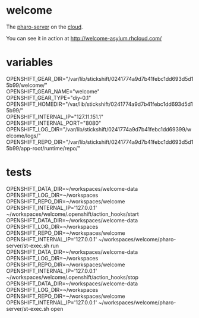 welcome
=======

The [pharo-server](http://stfx.eu/pharo-server/) on the [cloud](https://openshift.redhat.com/app/).

You can see it in action at http://welcome-asylum.rhcloud.com/

variables
=========

OPENSHIFT_GEAR_DIR="/var/lib/stickshift/0241774a9d7b41febc1dd693d5d15b99/welcome/"<br>
OPENSHIFT_GEAR_NAME="welcome"<br>
OPENSHIFT_GEAR_TYPE="diy-0.1"<br>
OPENSHIFT_HOMEDIR="/var/lib/stickshift/0241774a9d7b41febc1dd693d5d15b99/"<br>
OPENSHIFT_INTERNAL_IP="127.11.151.1"<br>
OPENSHIFT_INTERNAL_PORT="8080"<br>
OPENSHIFT_LOG_DIR="/var/lib/stickshift/0241774a9d7b41febc1dd69399/welcome/logs/"<br>
OPENSHIFT_REPO_DIR="/var/lib/stickshift/0241774a9d7b41febc1dd693d5d15b99/app-root/runtime/repo/"<br>

tests
=====


OPENSHIFT_DATA_DIR=~/workspaces/welcome-data OPENSHIFT_LOG_DIR=~/workspaces OPENSHIFT_REPO_DIR=~/workspaces/welcome OPENSHIFT_INTERNAL_IP='127.0.0.1' ~/workspaces/welcome/.openshift/action_hooks/start <br>
OPENSHIFT_DATA_DIR=~/workspaces/welcome-data OPENSHIFT_LOG_DIR=~/workspaces OPENSHIFT_REPO_DIR=~/workspaces/welcome OPENSHIFT_INTERNAL_IP='127.0.0.1' ~/workspaces/welcome/pharo-server/st-exec.sh run <br>
OPENSHIFT_DATA_DIR=~/workspaces/welcome-data OPENSHIFT_LOG_DIR=~/workspaces OPENSHIFT_REPO_DIR=~/workspaces/welcome OPENSHIFT_INTERNAL_IP='127.0.0.1' ~/workspaces/welcome/.openshift/action_hooks/stop <br>
OPENSHIFT_DATA_DIR=~/workspaces/welcome-data OPENSHIFT_LOG_DIR=~/workspaces OPENSHIFT_REPO_DIR=~/workspaces/welcome OPENSHIFT_INTERNAL_IP='127.0.0.1' ~/workspaces/welcome/pharo-server/st-exec.sh open <br>

